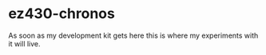 ez430-chronos
=============

As soon as my development kit gets here this is where my experiments with it will live.
